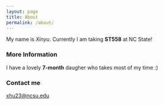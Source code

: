 ```yaml
---
layout: page
title: About
permalink: /about/
---
```


My name is *Xinyu*. Currently I am taking **ST558** at NC State!

### More Information

I have a lovely **7-month** daugher who takes most of my time :)

### Contact me

[xhu23@ncsu.edu](mailto:xhu23@ncsu.edu)

